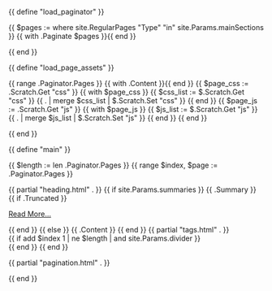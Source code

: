 {{ define "load_paginator" }}

  {{ $pages := where site.RegularPages "Type" "in" site.Params.mainSections }}
  {{ with .Paginate $pages }}{{ end }}

{{ end }}

{{ define "load_page_assets" }}

  {{ range .Paginator.Pages }}
    {{ with .Content }}{{ end }}
    {{ $page_css := .Scratch.Get "css" }}
    {{ with $page_css }}
      {{ $css_list := $.Scratch.Get "css" }}
      {{ . | merge $css_list | $.Scratch.Set "css" }}
    {{ end }}
    {{ $page_js := .Scratch.Get "js" }}
    {{ with $page_js }}
      {{ $js_list := $.Scratch.Get "js" }}
      {{ . | merge $js_list | $.Scratch.Set "js" }}
    {{ end }}
  {{ end }}

{{ end }}

{{ define "main" }}

  {{ $length := len .Paginator.Pages }}
  {{ range $index, $page := .Paginator.Pages }}
    <article>
      {{ partial "heading.html" . }}
      {{ if site.Params.summaries }}
        {{ .Summary }}
        {{ if .Truncated }}
          <p>
            <a class="u-clickable" href="{{ .RelPermalink }}">Read More…</a>
          </p>
        {{ end }}
      {{ else }}
        {{ .Content }}
      {{ end }}
      {{ partial "tags.html" . }}
    </article>
    {{ if add $index 1 | ne $length | and site.Params.divider }}
      <div class="Divider"></div>
    {{ end }}
  {{ end }}

  {{ partial "pagination.html" . }}

{{ end }}


